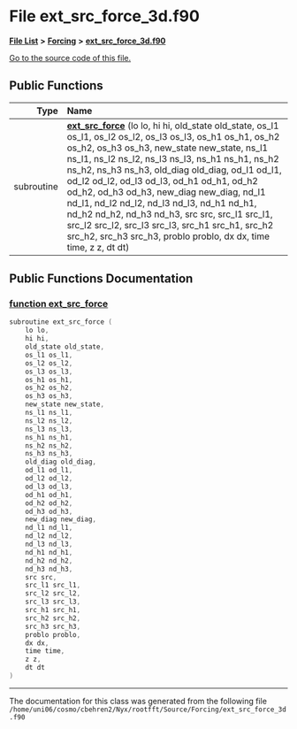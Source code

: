 
# File ext\_src\_force\_3d.f90


[**File List**](files.md) **>** [**Forcing**](dir_45682215f16eaf57f766b3c547de68bc.md) **>** [**ext\_src\_force\_3d.f90**](ext__src__force__3d_8f90.md)

[Go to the source code of this file.](ext__src__force__3d_8f90_source.md)


















## Public Functions

| Type | Name |
| ---: | :--- |
|  subroutine | [**ext\_src\_force**](ext__src__force__3d_8f90.md#function-ext-src-force) (lo lo, hi hi, old\_state old\_state, os\_l1 os\_l1, os\_l2 os\_l2, os\_l3 os\_l3, os\_h1 os\_h1, os\_h2 os\_h2, os\_h3 os\_h3, new\_state new\_state, ns\_l1 ns\_l1, ns\_l2 ns\_l2, ns\_l3 ns\_l3, ns\_h1 ns\_h1, ns\_h2 ns\_h2, ns\_h3 ns\_h3, old\_diag old\_diag, od\_l1 od\_l1, od\_l2 od\_l2, od\_l3 od\_l3, od\_h1 od\_h1, od\_h2 od\_h2, od\_h3 od\_h3, new\_diag new\_diag, nd\_l1 nd\_l1, nd\_l2 nd\_l2, nd\_l3 nd\_l3, nd\_h1 nd\_h1, nd\_h2 nd\_h2, nd\_h3 nd\_h3, src src, src\_l1 src\_l1, src\_l2 src\_l2, src\_l3 src\_l3, src\_h1 src\_h1, src\_h2 src\_h2, src\_h3 src\_h3, problo problo, dx dx, time time, z z, dt dt) <br> |








## Public Functions Documentation


### <a href="#function-ext-src-force" id="function-ext-src-force">function ext\_src\_force </a>


```cpp
subroutine ext_src_force (
    lo lo,
    hi hi,
    old_state old_state,
    os_l1 os_l1,
    os_l2 os_l2,
    os_l3 os_l3,
    os_h1 os_h1,
    os_h2 os_h2,
    os_h3 os_h3,
    new_state new_state,
    ns_l1 ns_l1,
    ns_l2 ns_l2,
    ns_l3 ns_l3,
    ns_h1 ns_h1,
    ns_h2 ns_h2,
    ns_h3 ns_h3,
    old_diag old_diag,
    od_l1 od_l1,
    od_l2 od_l2,
    od_l3 od_l3,
    od_h1 od_h1,
    od_h2 od_h2,
    od_h3 od_h3,
    new_diag new_diag,
    nd_l1 nd_l1,
    nd_l2 nd_l2,
    nd_l3 nd_l3,
    nd_h1 nd_h1,
    nd_h2 nd_h2,
    nd_h3 nd_h3,
    src src,
    src_l1 src_l1,
    src_l2 src_l2,
    src_l3 src_l3,
    src_h1 src_h1,
    src_h2 src_h2,
    src_h3 src_h3,
    problo problo,
    dx dx,
    time time,
    z z,
    dt dt
) 
```



------------------------------
The documentation for this class was generated from the following file `/home/uni06/cosmo/cbehren2/Nyx/rootfft/Source/Forcing/ext_src_force_3d.f90`